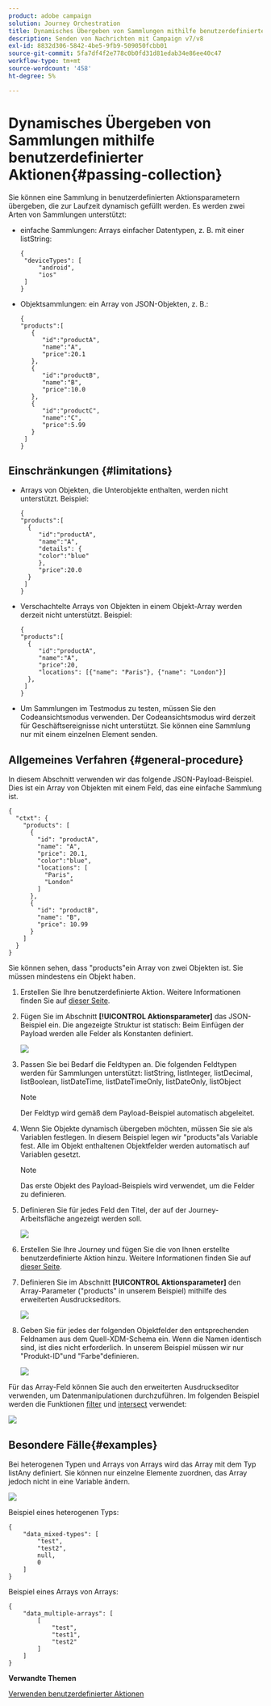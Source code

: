 ```yaml
---
product: adobe campaign
solution: Journey Orchestration
title: Dynamisches Übergeben von Sammlungen mithilfe benutzerdefinierter Aktionen
description: Senden von Nachrichten mit Campaign v7/v8
exl-id: 8832d306-5842-4be5-9fb9-509050fcbb01
source-git-commit: 5fa7df4f2e778c0b0fd31d81edab34e86ee40c47
workflow-type: tm+mt
source-wordcount: '458'
ht-degree: 5%

---
```



# Dynamisches Übergeben von Sammlungen mithilfe benutzerdefinierter Aktionen{#passing-collection}

Sie können eine Sammlung in benutzerdefinierten Aktionsparametern übergeben, die zur Laufzeit dynamisch gefüllt werden. Es werden zwei Arten von Sammlungen unterstützt:

* einfache Sammlungen: Arrays einfacher Datentypen, z. B. mit einer listString:

   ```
   {
    "deviceTypes": [
        "android",
        "ios"
    ]
   }
   ```

* Objektsammlungen: ein Array von JSON-Objekten, z. B.:

   ```
   {
   "products":[
      {
         "id":"productA",
         "name":"A",
         "price":20.1
      },
      {
         "id":"productB",
         "name":"B",
         "price":10.0
      },
      {
         "id":"productC",
         "name":"C",
         "price":5.99
      }
    ]
   }
   ```

## Einschränkungen {#limitations}

* Arrays von Objekten, die Unterobjekte enthalten, werden nicht unterstützt. Beispiel:

   ```
   {
   "products":[
     {
        "id":"productA",
        "name":"A",
        "details": {
        "color":"blue"
        },
        "price":20.0
     }
    ]
   }
   ```

* Verschachtelte Arrays von Objekten in einem Objekt-Array werden derzeit nicht unterstützt. Beispiel:

   ```
   {
   "products":[
     {
        "id":"productA",
        "name":"A",
        "price":20,
        "locations": [{"name": "Paris"}, {"name": "London"}]
     },
    ]
   }
   ```
* Um Sammlungen im Testmodus zu testen, müssen Sie den Codeansichtsmodus verwenden. Der Codeansichtsmodus wird derzeit für Geschäftsereignisse nicht unterstützt. Sie können eine Sammlung nur mit einem einzelnen Element senden.

## Allgemeines Verfahren {#general-procedure}

In diesem Abschnitt verwenden wir das folgende JSON-Payload-Beispiel. Dies ist ein Array von Objekten mit einem Feld, das eine einfache Sammlung ist.

```
{
  "ctxt": {
    "products": [
      {
        "id": "productA",
        "name": "A",
        "price": 20.1,
        "color":"blue",
        "locations": [
          "Paris",
          "London"
        ]
      },
      {
        "id": "productB",
        "name": "B",
        "price": 10.99
      }
    ]
  }
}
```

Sie können sehen, dass &quot;products&quot;ein Array von zwei Objekten ist. Sie müssen mindestens ein Objekt haben.

1. Erstellen Sie Ihre benutzerdefinierte Aktion. Weitere Informationen finden Sie auf [dieser Seite](../action/about-custom-action-configuration.md).

1. Fügen Sie im Abschnitt **[!UICONTROL Aktionsparameter]** das JSON-Beispiel ein. Die angezeigte Struktur ist statisch: Beim Einfügen der Payload werden alle Felder als Konstanten definiert.

   ![](../assets/uc-collection-1.png)

1. Passen Sie bei Bedarf die Feldtypen an. Die folgenden Feldtypen werden für Sammlungen unterstützt: listString, listInteger, listDecimal, listBoolean, listDateTime, listDateTimeOnly, listDateOnly, listObject

   >[!NOTE]
   >
   >Der Feldtyp wird gemäß dem Payload-Beispiel automatisch abgeleitet.

1. Wenn Sie Objekte dynamisch übergeben möchten, müssen Sie sie als Variablen festlegen. In diesem Beispiel legen wir &quot;products&quot;als Variable fest. Alle im Objekt enthaltenen Objektfelder werden automatisch auf Variablen gesetzt.

   >[!NOTE]
   >
   >Das erste Objekt des Payload-Beispiels wird verwendet, um die Felder zu definieren.

1. Definieren Sie für jedes Feld den Titel, der auf der Journey-Arbeitsfläche angezeigt werden soll.

   ![](../assets/uc-collection-2.png)

1. Erstellen Sie Ihre Journey und fügen Sie die von Ihnen erstellte benutzerdefinierte Aktion hinzu. Weitere Informationen finden Sie auf [dieser Seite](../building-journeys/using-custom-actions.md).

1. Definieren Sie im Abschnitt **[!UICONTROL Aktionsparameter]** den Array-Parameter (&quot;products&quot; in unserem Beispiel) mithilfe des erweiterten Ausdruckseditors.

   ![](../assets/uc-collection-3.png)

1. Geben Sie für jedes der folgenden Objektfelder den entsprechenden Feldnamen aus dem Quell-XDM-Schema ein. Wenn die Namen identisch sind, ist dies nicht erforderlich. In unserem Beispiel müssen wir nur &quot;Produkt-ID&quot;und &quot;Farbe&quot;definieren.

   ![](../assets/uc-collection-4.png)

Für das Array-Feld können Sie auch den erweiterten Ausdruckseditor verwenden, um Datenmanipulationen durchzuführen. Im folgenden Beispiel werden die Funktionen [filter](https://git.corp.adobe.com/AdobeDocs/journeys.en/blob/fvi-21.9/help/using/functions/functionfilter.md) und [intersect](https://git.corp.adobe.com/AdobeDocs/journeys.en/blob/fvi-21.9/help/using/functions/functiontintersect.md) verwendet:

![](../assets/uc-collection-5.png)

## Besondere Fälle{#examples}

Bei heterogenen Typen und Arrays von Arrays wird das Array mit dem Typ listAny definiert. Sie können nur einzelne Elemente zuordnen, das Array jedoch nicht in eine Variable ändern.

![](../assets/uc-collection-heterogeneous.png)

Beispiel eines heterogenen Typs:

```
{
    "data_mixed-types": [
        "test",
        "test2",
        null,
        0
    ]
}
```

Beispiel eines Arrays von Arrays:

```
{
    "data_multiple-arrays": [
        [
            "test",
            "test1",
            "test2"
        ]
    ]
}
```

**Verwandte Themen**

[Verwenden benutzerdefinierter Aktionen](../building-journeys/using-custom-actions.md)